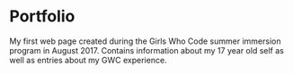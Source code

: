# Portfolio

My first web page created during the Girls Who Code summer immersion program in August 2017. Contains information about my 17 year old self as well as entries about my GWC experience.
